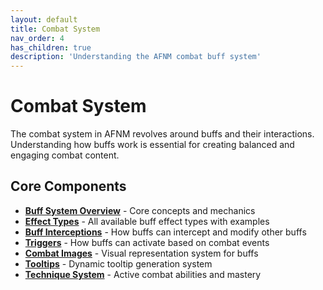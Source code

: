 ```yaml
---
layout: default
title: Combat System
nav_order: 4
has_children: true
description: 'Understanding the AFNM combat buff system'
---
```


# Combat System

The combat system in AFNM revolves around buffs and their interactions. Understanding how buffs work is essential for creating balanced and engaging combat content.

## Core Components

- **[Buff System Overview](buffs)** - Core concepts and mechanics
- **[Effect Types](effects)** - All available buff effect types with examples
- **[Buff Interceptions](interceptions)** - How buffs can intercept and modify other buffs
- **[Triggers](triggers)** - How buffs can activate based on combat events
- **[Combat Images](images)** - Visual representation system for buffs
- **[Tooltips](tooltips)** - Dynamic tooltip generation system
- **[Technique System](techniques)** - Active combat abilities and mastery

